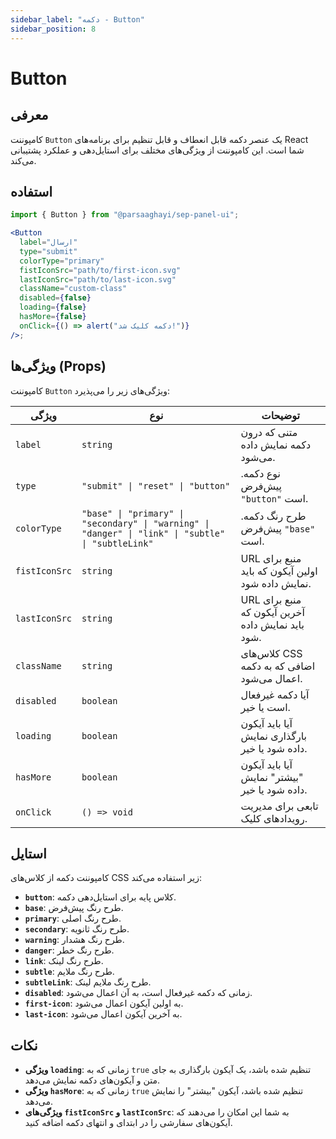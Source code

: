```yaml
---
sidebar_label: "دکمه - Button"
sidebar_position: 8
---
```


# Button

## معرفی

کامپوننت `Button` یک عنصر دکمه قابل انعطاف و قابل تنظیم برای برنامه‌های React شما است. این کامپوننت از ویژگی‌های مختلف برای استایل‌دهی و عملکرد پشتیبانی می‌کند.

## استفاده

```jsx
import { Button } from "@parsaaghayi/sep-panel-ui";

<Button
  label="ارسال"
  type="submit"
  colorType="primary"
  fistIconSrc="path/to/first-icon.svg"
  lastIconSrc="path/to/last-icon.svg"
  className="custom-class"
  disabled={false}
  loading={false}
  hasMore={false}
  onClick={() => alert("دکمه کلیک شد!")}
/>;
```

## ویژگی‌ها (Props)

کامپوننت `Button` ویژگی‌های زیر را می‌پذیرد:

| ویژگی         | نوع                                                                                                 | توضیحات                                           |
| ------------- | --------------------------------------------------------------------------------------------------- | ------------------------------------------------- |
| `label`       | `string`                                                                                            | متنی که درون دکمه نمایش داده می‌شود.              |
| `type`        | `"submit" \| "reset" \| "button"`                                                                   | نوع دکمه. پیش‌فرض `"button"` است.                 |
| `colorType`   | `"base" \| "primary" \| "secondary" \| "warning" \| "danger" \| "link" \| "subtle" \| "subtleLink"` | طرح رنگ دکمه. پیش‌فرض `"base"` است.               |
| `fistIconSrc` | `string`                                                                                            | URL منبع برای اولین آیکون که باید نمایش داده شود. |
| `lastIconSrc` | `string`                                                                                            | URL منبع برای آخرین آیکون که باید نمایش داده شود. |
| `className`   | `string`                                                                                            | کلاس‌های CSS اضافی که به دکمه اعمال می‌شود.       |
| `disabled`    | `boolean`                                                                                           | آیا دکمه غیرفعال است یا خیر.                      |
| `loading`     | `boolean`                                                                                           | آیا باید آیکون بارگذاری نمایش داده شود یا خیر.    |
| `hasMore`     | `boolean`                                                                                           | آیا باید آیکون "بیشتر" نمایش داده شود یا خیر.     |
| `onClick`     | `() => void`                                                                                        | تابعی برای مدیریت رویدادهای کلیک.                 |

## استایل

کامپوننت دکمه از کلاس‌های CSS زیر استفاده می‌کند:

- **`button`**: کلاس پایه برای استایل‌دهی دکمه.
- **`base`**: طرح رنگ پیش‌فرض.
- **`primary`**: طرح رنگ اصلی.
- **`secondary`**: طرح رنگ ثانویه.
- **`warning`**: طرح رنگ هشدار.
- **`danger`**: طرح رنگ خطر.
- **`link`**: طرح رنگ لینک.
- **`subtle`**: طرح رنگ ملایم.
- **`subtleLink`**: طرح رنگ ملایم لینک.
- **`disabled`**: زمانی که دکمه غیرفعال است، به آن اعمال می‌شود.
- **`first-icon`**: به اولین آیکون اعمال می‌شود.
- **`last-icon`**: به آخرین آیکون اعمال می‌شود.

## نکات

- **ویژگی `loading`**: زمانی که به `true` تنظیم شده باشد، یک آیکون بارگذاری به جای متن و آیکون‌های دکمه نمایش می‌دهد.
- **ویژگی `hasMore`**: زمانی که به `true` تنظیم شده باشد، آیکون "بیشتر" را نمایش می‌دهد.
- **ویژگی‌های `fistIconSrc` و `lastIconSrc`**: به شما این امکان را می‌دهند که آیکون‌های سفارشی را در ابتدای و انتهای دکمه اضافه کنید.


